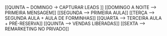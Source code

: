 [[QUINTA ~ DOMINGO  -> CAPTURAR LEADS  ]]
[[DOMINGO A NOITE –> PRIMEIRA MENSAGEM]] 
[[SEGUNDA –> PRIMEIRA AULA]]
[[TERÇA –> SEGUNDA AULA + AULA DE FORMINHAS]]
[[QUARTA –> TERCEIRA AULA + PRÉ-RESERVA]]
[[QUINTA –> VENDAS LIBERADAS]]
[[SEXTA –> REMARKETING NO PRIVADO]]